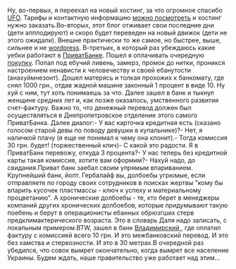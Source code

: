 Ну, во-первых, я переехал на новый хостинг, за что огромное спасибо <a href="http://shelegeda.net/">UFO</a>. Тарифы и контактную информацию <a href="http://forums.sumy.ua/showthread.php?t=8732">можно посмотреть</a> и хостинг нужно заказать.Во-вторых, этот блог отживает свои последние дни (дети апплодируют) и скоро будет переведен на новый движок (дети не этого ожидали). Внешне практически то же самое, но быстрее, выше, сильнее и не <a href="http://wordpress.org/">wordpress</a>. В-третьих, в который раз убеждаюсь какие уебки работают в <a href="http://www.privatbank.ua/">ПриватБанке</a>. Пошел я оплачивать очередную <a href="http://barcodeclub.net/product_info.php?products_id=400">покупку</a>. Попал под ебучий ливень, замерз, промок до нитки, проникся настроением ненависти к человечеству и своей ебанутости (анахуймнезонт). Дошел матерясь и толкая прохожих к банкомату, где снял 1000 грн., отдав жадной машине законный 1 процент в виде 10. Ну хуй с ним, тут хоть понимаешь за что. Далее зашел в банк и тыкнул женщине средних лет и, как позже оказалось, умственного развития счет-фактуру. Важно то, что денежный перевод должен был осуществляться в Днепропетровское отделение этого самого ПриватБанка. Далее диалог:- У вас карточка кредитная есть (сказано голосом старой девы по поводу девушки в купальнике)?- Нет, я наличкой плачу (я еще не понимал к чему она клонит).- Тогда комиссия 30 грн. будет! (торжественный клич)- С какой это радости. Я в ПриватБанк перевожу, откуда 3 процента?- У нас теперь без кредитной карты такая комиссия, хотите вам оформим?- Нахуй надо, до свидания.Приват банк заебал своим упрямым впариванием. Крупнейший банк, йопт. Гербалайф вы, долбоебы угрюмые, если отправляете по городу своих сотрудников в поисках жертвы "кому бы впарить кусочек пластмассы - ключ к успеху и материальному процветанию". А хронические долбоебы - те, кто берет в менеджеры компаний других хронических долбоебов, которые придумывают такую поебень и берут в операционисты ебанных обрюзгших стерв предклимактерического возраста. Это в словарь Даля надо записать, с локальным примером.BTW, зашел в банк <a href="http://volodymyrsky.com.ua">Владимирский </a>, где оплатил фактуру с комиссией всего 10 грн. И это межбанковский перевод. И это без хамства и стервозности. И это в 30 метрах.В очередной раз убедился, что совок вымрет окончательно, когда вымрет все население Украины. Будем ждать, наше правительство уже работает над этим...
